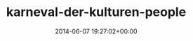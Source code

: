 ---
title:		"karneval-der-kulturen-people"
type:		"photos"
mediatype:		"upload"
location:		"TBC"
date:		"2014-06-07 19:27:02+00:00"
album:		"events"
filename:		"karneval-der-kulturen-people.md"
series:		""
cl_public_id:		"events/karneval-der-kulturen-people"
cl_version:		1497002612
format:		"tiff"
bytes:		5182544
width:		2560
height:		1440
colours:
- "#DED0C8"
- "#816F6C"
- "#343C24"
- "#C6D8E2"
- "#526D4C"
- "#3C3933"
- "#131C23"
- "#7B6053"
- "#BBC5D9"
- "#392724"
- "#30422A"
- "#343B39"
- "#4B6E86"
- "#7C4C6F"
- "#151A23"
- "#5E7160"
- "#D9A688"
- "#73A2C3"
- "#2C2C31"
- "#687579"
- "#87A5C9"
- "#018D91"
- "#717381"
- "#4E637E"
- "#3A3626"
- "#01BDC2"
- "#76664B"
- "#62723E"
- "#E9E8D4"
- "#DDC091"
- "#877B84"
- "#6D6F60"
- "#CBBCC7"
exposure_mode:		"Auto"
program:		"Aperture-priority AE"
aperture:		"1.4"
focal_length:		"50.0 mm"
iso:		"100"
shutter_speed:		"1/800"
metering:		"Multi-segment"
flash:		"Off, Did not fire"
white_balance:		"As Shot"
colour_temp:		"5950"
has_crop:		"false"
orientation:		"Horizontal (normal)"
camera_model:		"NIKON D800"
lens_info:		"0mm f/0"
artist:		"No artist info"
x_resolution:		"300"
y_resolution:		"300"
---
